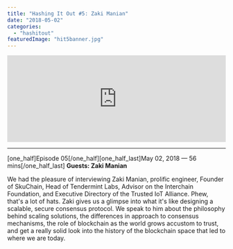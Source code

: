 ```yaml
---
title: "Hashing It Out #5: Zaki Manian"
date: "2018-05-02"
categories: 
  - "hashitout"
featuredImage: "hit5banner.jpg"
---
```


<iframe src="https://player.simplecast.com/49c6caf3-8971-49c2-a539-5da72eaad9a5?dark=false" width="100%" height="200px" frameborder="no" scrolling="no" seamless=""></iframe>

* * *

\[one\_half\]Episode 05\[/one\_half\]\[one\_half\_last\]May 02, 2018 — 56 mins\[/one\_half\_last\] **Guests: Zaki Manian**

We had the pleasure of interviewing Zaki Manian, prolific engineer, Founder of SkuChain, Head of Tendermint Labs, Advisor on the Interchain Foundation, and Executive Directory of the Trusted IoT Alliance. Phew, that's a lot of hats. Zaki gives us a glimpse into what it's like designing a scalable, secure consensus protocol. We speak to him about the philosophy behind scaling solutions, the differences in approach to consensus mechanisms, the role of blockchain as the world grows accustom to trust, and get a really solid look into the history of the blockchain space that led to where we are today.
